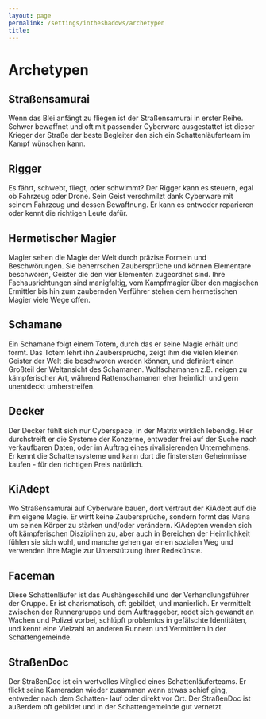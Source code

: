 ```yaml
---
layout: page
permalink: /settings/intheshadows/archetypen
title: 
---
```


# Archetypen

## Straßensamurai

Wenn das Blei anfängt zu fliegen ist der Straßensamurai in erster Reihe. Schwer bewaffnet und oft mit passender Cyberware ausgestattet ist dieser Krieger der Straße der beste Begleiter den sich ein Schattenläuferteam im Kampf wünschen kann.

## Rigger

Es fährt, schwebt, fliegt, oder schwimmt? Der Rigger kann es steuern, egal ob Fahrzeug oder Drone. Sein Geist verschmilzt dank Cyberware mit seinem Fahrzeug und dessen Bewaffnung. Er kann es entweder reparieren oder kennt die richtigen Leute dafür.

## Hermetischer Magier

Magier sehen die Magie der Welt durch präzise Formeln und Beschwörungen. Sie beherrschen Zaubersprüche und können Elementare beschwören, Geister die den vier Elementen zugeordnet sind. Ihre Fachausrichtungen sind manigfaltig, vom Kampfmagier über den magischen Ermittler bis hin zum zaubernden Verführer stehen dem hermetischen Magier viele Wege offen.

## Schamane

Ein Schamane folgt einem Totem, durch das er seine Magie erhält und formt. Das Totem lehrt ihn Zaubersprüche, zeigt ihm die vielen kleinen Geister der Welt die beschworen werden können, und definiert einen Großteil der Weltansicht des Schamanen. Wolfschamanen z.B. neigen zu kämpferischer Art, während Rattenschamanen eher heimlich und gern unentdeckt umherstreifen.

## Decker

Der Decker fühlt sich nur Cyberspace, in der Matrix wirklich lebendig. Hier durchstreift er die Systeme der Konzerne, entweder frei auf der Suche nach verkaufbaren Daten, oder im Auftrag eines rivalisierenden Unternehmens. Er kennt die Schattensysteme und kann dort die finstersten Geheimnisse kaufen - für den richtigen Preis natürlich.

## KiAdept

Wo Straßensamurai auf Cyberware bauen, dort vertraut der KiAdept auf die ihm eigene Magie. Er wirft keine Zaubersprüche, sondern formt das Mana um seinen Körper zu stärken und/oder verändern. KiAdepten wenden sich oft kämpferischen Disziplinen zu, aber auch in Bereichen der Heimlichkeit fühlen sie sich wohl, und manche gehen gar einen sozialen Weg und verwenden ihre Magie zur Unterstützung ihrer Redekünste.

## Faceman

Diese Schattenläufer ist das Aushängeschild und der Verhandlungsführer der Gruppe. Er ist charismatisch, oft gebildet, und manierlich. Er vermittelt zwischen der Runnergruppe und dem Auftraggeber, redet sich gewandt an Wachen und Polizei vorbei, schlüpft problemlos in gefälschte Identitäten, und kennt eine Vielzahl an anderen Runnern und Vermittlern in der Schattengemeinde.

## StraßenDoc

Der StraßenDoc ist ein wertvolles Mitglied eines Schattenläuferteams. Er flickt seine Kameraden wieder zusammen wenn etwas schief ging, entweder nach dem Schatten- lauf oder direkt vor Ort. Der StraßenDoc ist außerdem oft gebildet und in der Schattengemeinde gut vernetzt.

